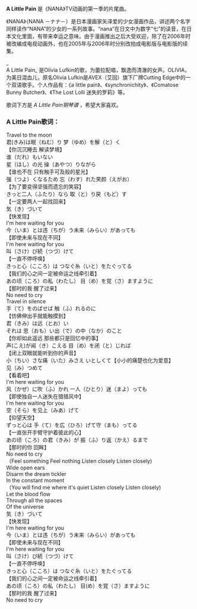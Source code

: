 

**A Little Pain** 是《NANA》TV动画的第一季的片尾曲。

  
《NANA》（NANA
－ナナ－）是日本漫画家矢泽爱的少女漫画作品，讲述两个名字同样读作“NANA”的少女的一系列故事。“nana”在日文中为数字“七”的读音，在日本文化里面，有带来幸运之意味。由于漫画推出之后大受欢迎，除了在2006年时被改编成电视动画外，也在2005年与2006年时分别改拍成电影版与电影版的续集。

_  
A Little Pain_ 是Olivia Lufkin的歌，为蕾拉配唱，飘逸而清澈的女声。OLIVIA，为美日混血儿，原名Olivia
Lufkin是AVEX（艾回）旗下厂牌Cutting Edge中的一个双语歌手。个人作品有：《a little
pain》、《synchronichity》、《Comatose Bunny Butcher》、《The Lost Lolli 迷失的罗莉》等。

  
歌词下方是 _A Little Pain钢琴谱_ ，希望大家喜欢。

### A Little Pain歌词：

Travel to the moon  
君(きみ)は眠（ねむ）り 梦（ゆめ）を解（と）く  
【你沉沉睡去 解读梦境】  
谁（だれ）もいない  
星（ほし）の光 操（あやつ）りながら  
【谁也不在 只有触手可及般的星光】  
强（つよ）くなるため 忘（わす）れた笑颜（えがお）  
【为了要变得坚强而遗忘的笑容】  
きっと二人（ふたり）なら 取（と）り戻（もど）す  
【一定要两人一起找回来】  
気（き）づいて  
【快发现】  
I'm here waiting for you  
今（いま）とは违（ちが）う未来（みらい）があっても  
【即使未来与现在不同】  
I'm here waiting for you  
叫（さけ）び続（つづ）けて  
【一直不停呼唤】  
きっと心（こころ）は つなぐ糸（いと）をたぐってる  
【我们的心之间一定被命运之线牵引着】  
あの顷（ころ）の私（わたし） 目（め）を覚（さ）ますように  
【那时的我 醒了过来】  
No need to cry  
Travel in silence  
手（て）をのばせば 触（ふ）れるのに  
【仿佛伸出手就能触摸到】  
君（きみ）は远（とお）い  
それは 思（おも）い出（で）の中（なか）のこと  
【你却如此遥远 那些都只是回忆中的事】  
声(こえ)が闻（き）こえる 目（め）を闭（と）じれば  
【闭上双眼就能听到你的声音】  
小（ちい）さな痛（いた）みさえ いとしくて【小小的痛楚也化为爱意】  
见（み）つめて  
【看着吧】  
I'm here waiting for you  
风（かぜ）に吹（ふ）かれ 一人（ひとり）迷（まよ）っても  
【即使独自一人迷失在猎猎风中】  
I'm here waiting for you  
空（そら）を见上（みあ）げて  
【仰望天空】  
ずっと心は 手（て）を広（ひろ）げて守（まも）ってる  
【一直张开手臂守护着彼此的心】  
あの顷（ころ）の君（きみ）が 振（ふ）り返（かえ）るまで  
【那时的你 回眸】  
No need to cry  
（Feel something Feel nothing Listen closely Listen closely)  
Wide open ears  
Disarm the dream tickler  
In the constant moment  
（You will find me where it's quiet Listen closely Listen closely)  
Let the blood flow  
Through all the spaces  
Of the universe  
気（き）づいて  
【快发现】  
I'm here waiting for you  
今（いま）とは违（ちが）う未来（みらい）があっても  
【即使未来与现在不同】  
I'm here waiting for you  
叫（さけ）び続（つづ）けて  
【一直不停呼唤】  
きっと心（こころ）は つなぐ糸（いと）をたぐってる  
【我们的心之间一定被命运之线牵引着】  
あの顷（ころ）の私（わたし） 目(め）を覚（さ）ますように  
【那时的我 醒了过来】  
No need to cry

